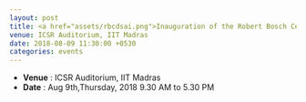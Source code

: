 ```yaml
---
layout: post
title: <a href="assets/rbcdsai.png">Inauguration of the Robert Bosch Centre for Data Science and Artificial Intelligence</a>
venue: ICSR Auditorium, IIT Madras
date: 2018-08-09 11:30:00 +0530
categories: events
---
```

<ul class="mb-5" >
	<li><b>Venue</b> : ICSR Auditorium, IIT Madras </li>
	 <li><b>Date</b> : Aug 9th,Thursday, 2018 9.30 AM to 5.30 PM </li>
</ul>

<style>
ul.a {
    list-style-position: outside;
}

ul.b {
    list-style-position: inside;
}
</style>


